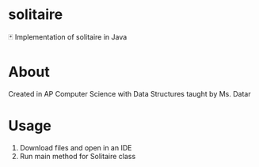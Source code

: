 # solitaire
🃏 Implementation of solitaire in Java

# About
Created in AP Computer Science with Data Structures taught by Ms. Datar

# Usage
1. Download files and open in an IDE
2. Run main method for Solitaire class

